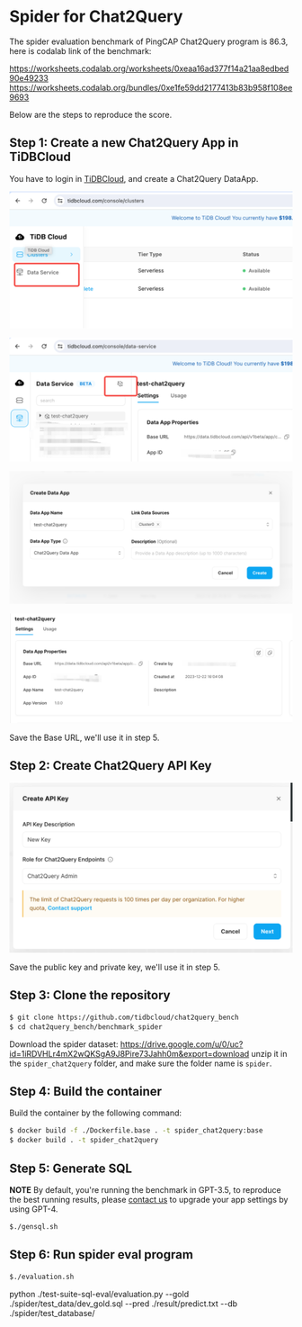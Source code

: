 # Spider for Chat2Query

The spider evaluation benchmark of PingCAP Chat2Query program is 86.3, here is codalab link of the benchmark:

https://worksheets.codalab.org/worksheets/0xeaa16ad377f14a21aa8edbed90e49233
https://worksheets.codalab.org/bundles/0xe1fe59dd2177413b83b958f108ee9693

Below are the steps to reproduce the score.

## Step 1: Create a new Chat2Query App in TiDBCloud

You have to login in [TiDBCloud](https://tidbcloud.com), and create a Chat2Query DataApp.

![Create Chat2Query App Step 1](./images/create_chat2query_app_step1.png)

![Create Chat2Query App Step 2](./images/create_chat2query_app_step2.png)

![Create Chat2Query App Step 3](./images/create_chat2query_app_step3.png)

![Chat2Query Base URL](./images/chat2query_base_url.png)

Save the Base URL, we'll use it in step 5.

## Step 2: Create Chat2Query API Key

![Create Admin API Key](./images/chat2query_create_api_key.png)

Save the public key and private key, we'll use it in step 5.

## Step 3: Clone the repository

```bash
$ git clone https://github.com/tidbcloud/chat2query_bench
$ cd chat2query_bench/benchmark_spider
```

Download the spider dataset: https://drive.google.com/u/0/uc?id=1iRDVHLr4mX2wQKSgA9J8Pire73Jahh0m&export=download
unzip it in the `spider_chat2query` folder, and make sure the folder name is `spider`.

## Step 4: Build the container

Build the container by the following command:

```bash
$ docker build -f ./Dockerfile.base . -t spider_chat2query:base
$ docker build . -t spider_chat2query
```

## Step 5: Generate SQL

**NOTE** By default, you're running the benchmark in GPT-3.5, to reproduce the best running results,
please [contact us](mailto:tiinsight@pingcap.com) to upgrade your app settings by using GPT-4.

```bash
$./gensql.sh
```

## Step 6: Run spider eval program

```bash
$./evaluation.sh
```
python ./test-suite-sql-eval/evaluation.py --gold ./spider/test_data/dev_gold.sql --pred ./result/predict.txt --db ./spider/test_database/

